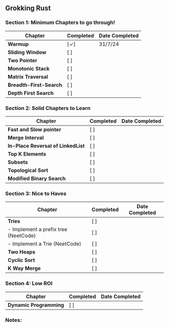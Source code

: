 ## Grokking Rust

### Section 1: Minimum Chapters to go through!

| Chapter | Completed | Date Completed |
|---------|-----------|----------------|
| **Warmup** | [&check;]  | 31/7/24 |
| **Sliding Window** | [ ] | |
| **Two Pointer** | [ ] | |
| **Monotonic Stack** | [ ] | |
| **Matrix Traversal** | [ ] | |
| **Breadth-First-Search** | [ ] | |
| **Depth First Search** | [ ] | |

### Section 2: Solid Chapters to Learn

| Chapter | Completed | Date Completed |
|---------|-----------|----------------|
| **Fast and Slow pointer** | [ ] | |
| **Merge Interval** | [ ] | |
| **In-Place Reversal of LinkedList** | [ ] | |
| **Top K Elements** | [ ] | |
| **Subsets** | [ ] | |
| **Topological Sort** | [ ] | |
| **Modified Binary Search** | [ ] | |

### Section 3: Nice to Haves

| Chapter | Completed | Date Completed |
|---------|-----------|----------------|
| **Tries** | [ ] | |
| - Implement a prefix tree (NeetCode) | [ ] | |
| - Implement a Trie (NeetCode) | [ ] | |
| **Two Heaps** | [ ] | |
| **Cyclic Sort** | [ ] | |
| **K Way Merge** | [ ] | |

### Section 4: Low ROI

| Chapter | Completed | Date Completed |
|---------|-----------|----------------|
| **Dynamic Programming** | [ ] | |

### Notes:
